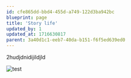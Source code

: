 ```yaml
---
id: cfe865dd-bbd4-455d-a749-122d3ba942bc
blueprint: page
title: 'Story life'
updated_by: 1
updated_at: 1716630817
parent: 3a40d1c1-eeb7-40da-b151-f6f5ed639ed0
---
```

2hudjdnidijildjld


![test](https://c8.alamy.com/comp/2CE96PY/georgetown-penangmalaysia-sep-12-2016-muslim-kids-wait-at-masjid-kapitan-keling-on-friday-2CE96PY.jpg)